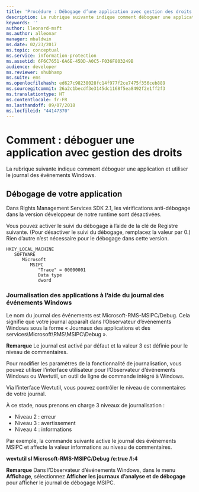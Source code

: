 ```yaml
---
title: 'Procédure : Débogage d’une application avec gestion des droits | Azure RMS'
description: La rubrique suivante indique comment déboguer une application et utiliser le journal des événements Windows.
keywords: ''
author: lleonard-msft
ms.author: alleonar
manager: mbaldwin
ms.date: 02/23/2017
ms.topic: conceptual
ms.service: information-protection
ms.assetid: 6F6C7651-6A6E-45DD-A0C5-F036F803249B
audience: developer
ms.reviewer: shubhamp
ms.suite: ems
ms.openlocfilehash: ed627c98238028fc14f977f2ce7475f356ceb889
ms.sourcegitcommit: 26a2c1becdf3e3145dc1168f5ea8492f2e1ff2f3
ms.translationtype: HT
ms.contentlocale: fr-FR
ms.lasthandoff: 09/07/2018
ms.locfileid: "44147370"
---
```

# <a name="how-to-debug-a-rights-enabled-application"></a>Comment : déboguer une application avec gestion des droits

La rubrique suivante indique comment déboguer une application et utiliser le journal des événements Windows.

## <a name="debugging-your-application"></a>Débogage de votre application

Dans Rights Management Services SDK 2.1, les vérifications anti-débogage dans la version développeur de notre runtime sont désactivées.

Vous pouvez activer le suivi du débogage à l’aide de la clé de Registre suivante. (Pour désactiver le suivi du débogage, remplacez la valeur par 0.) Rien d’autre n’est nécessaire pour le débogage dans cette version.


```
HKEY_LOCAL_MACHINE
   SOFTWARE
      Microsoft
         MSIPC
            "Trace" = 00000001
            Data type
            dword
```

### <a name="application-logging-by-using-the-windows-event-log"></a>Journalisation des applications à l’aide du journal des événements Windows

Le nom du journal des événements est Microsoft-RMS-MSIPC/Debug. Cela signifie que votre journal apparaît dans l’Observateur d’événements Windows sous la forme « Journaux des applications et des services\\Microsoft\\RMS\\MSIPC\\Debug ».

**Remarque** Le journal est activé par défaut et la valeur 3 est définie pour le niveau de commentaires.

 

Pour modifier les paramètres de la fonctionnalité de journalisation, vous pouvez utiliser l’interface utilisateur pour l’Observateur d’événements Windows ou Wevtutil, un outil de ligne de commande intégré à Windows.

Via l’interface Wevtutil, vous pouvez contrôler le niveau de commentaires de votre journal.

À ce stade, nous prenons en charge 3 niveaux de journalisation :

-   Niveau 2 : erreur
-   Niveau 3 : avertissement
-   Niveau 4 : informations

Par exemple, la commande suivante active le journal des événements MSIPC et affecte la valeur informations au niveau de commentaires.

**wevtutil sl Microsoft-RMS-MSIPC/Debug /e:true /l:4**

**Remarque** Dans l’Observateur d’événements Windows, dans le menu **Affichage**, sélectionnez **Afficher les journaux d’analyse et de débogage** pour afficher le journal de débogage MSIPC.
